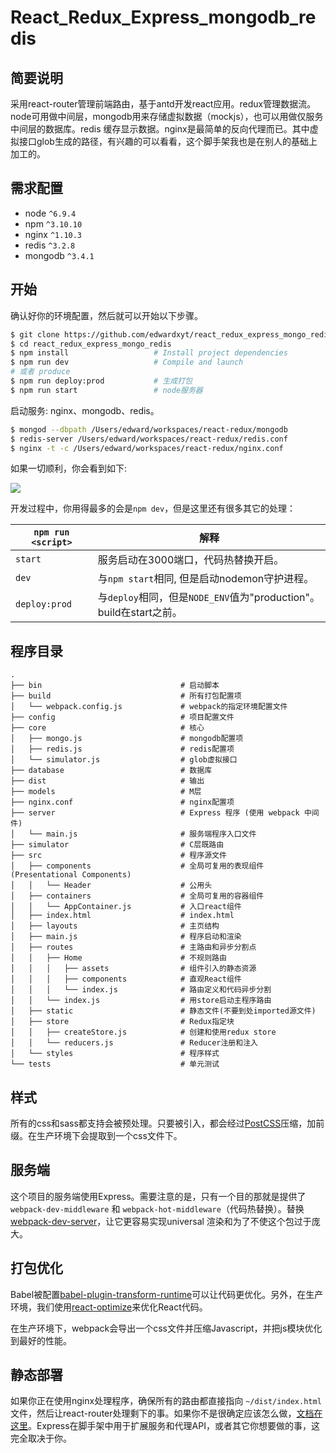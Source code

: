 # React_Redux_Express_mongodb_redis

## 简要说明
采用react-router管理前端路由，基于antd开发react应用。redux管理数据流。node可用做中间层，mongodb用来存储虚拟数据（mockjs），也可以用做仅服务中间层的数据库。redis 缓存显示数据。nginx是最简单的反向代理而已。其中虚拟接口glob生成的路径，有兴趣的可以看看，这个脚手架我也是在别人的基础上加工的。


## 需求配置
* node `^6.9.4`
* npm `^3.10.10`
* nginx `^1.10.3`
* redis `^3.2.8`
* mongodb `^3.4.1`

## 开始

确认好你的环境配置，然后就可以开始以下步骤。

```bash
$ git clone https://github.com/edwardxyt/react_redux_express_mongo_redis.git
$ cd react_redux_express_mongo_redis
$ npm install                   # Install project dependencies
$ npm run dev                   # Compile and launch
# 或者 produce
$ npm run deploy:prod           # 生成打包
$ npm run start                 # node服务器
```

启动服务: nginx、mongodb、redis。
```bash
$ mongod --dbpath /Users/edward/workspaces/react-redux/mongodb
$ redis-server /Users/edward/workspaces/react-redux/redis.conf
$ nginx -t -c /Users/edward/workspaces/react-redux/nginx.conf
```

如果一切顺利，你会看到如下:

<img src="http://i.imgur.com/zR7VRG6.png?2" />

开发过程中，你用得最多的会是`npm dev`，但是这里还有很多其它的处理：

|`npm run <script>`|解释|
|------------------|-----------|
|`start`|服务启动在3000端口，代码热替换开启。|
|`dev`|与`npm start`相同, 但是启动nodemon守护进程。|
|`deploy:prod`|与`deploy`相同，但是`NODE_ENV`值为"production"。build在start之前。|

## 程序目录

```
.
├── bin                               # 启动脚本
├── build                             # 所有打包配置项
│   └── webpack.config.js             # webpack的指定环境配置文件
├── config                            # 项目配置文件
├── core                              # 核心
│   ├── mongo.js                      # mongodb配置项
│   ├── redis.js                      # redis配置项
│   └── simulator.js                  # glob虚拟接口
├── database                          # 数据库
├── dist                              # 输出
├── models                            # M层
├── nginx.conf                        # nginx配置项
├── server                            # Express 程序 (使用 webpack 中间件)
│   └── main.js                       # 服务端程序入口文件
├── simulator                         # C层既路由
├── src                               # 程序源文件
│   ├── components                    # 全局可复用的表现组件(Presentational Components)
│   │   └── Header                    # 公用头
│   ├── containers                    # 全局可复用的容器组件
│   │   └── AppContainer.js           # 入口react组件
│   ├── index.html                    # index.html
│   ├── layouts                       # 主页结构
│   ├── main.js                       # 程序启动和渲染
│   ├── routes                        # 主路由和异步分割点
│   │   ├── Home                      # 不规则路由
│   │   │   ├── assets                # 组件引入的静态资源
│   │   │   ├── components            # 直观React组件
│   │   │   └── index.js              # 路由定义和代码异步分割
│   │   └── index.js                  # 用store启动主程序路由
│   ├── static                        # 静态文件(不要到处imported源文件)
│   ├── store                         # Redux指定块
│   │   ├── createStore.js            # 创建和使用redux store
│   │   └── reducers.js               # Reducer注册和注入
│   └── styles                        # 程序样式
└── tests                             # 单元测试
```

## 样式

所有的css和sass都支持会被预处理。只要被引入，都会经过[PostCSS](https://github.com/postcss/postcss)压缩，加前缀。在生产环境下会提取到一个css文件下。

## 服务端

这个项目的服务端使用Express。需要注意的是，只有一个目的那就是提供了`webpack-dev-middleware` 和 `webpack-hot-middleware`（代码热替换）。替换[webpack-dev-server](https://github.com/webpack/webpack-dev-server)，让它更容易实现universal 渲染和为了不使这个包过于庞大。

## 打包优化

Babel被配置[babel-plugin-transform-runtime](https://www.npmjs.com/package/babel-plugin-transform-runtime)可以让代码更优化。另外，在生产环境，我们使用[react-optimize](https://github.com/thejameskyle/babel-react-optimize)来优化React代码。

在生产环境下，webpack会导出一个css文件并压缩Javascript，并把js模块优化到最好的性能。

## 静态部署

如果你正在使用nginx处理程序，确保所有的路由都直接指向 `~/dist/index.html` 文件，然后让react-router处理剩下的事。如果你不是很确定应该怎么做，[文档在这里](https://github.com/reactjs/react-router/blob/master/docs/guides/Histories.md#configuring-your-server)。Express在脚手架中用于扩展服务和代理API，或者其它你想要做的事，这完全取决于你。
